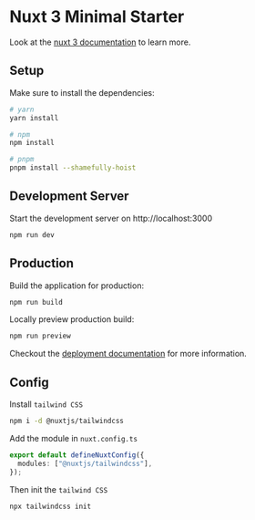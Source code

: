 # Nuxt 3 Minimal Starter

Look at the [nuxt 3 documentation](https://v3.nuxtjs.org) to learn more.

## Setup

Make sure to install the dependencies:

```bash
# yarn
yarn install

# npm
npm install

# pnpm
pnpm install --shamefully-hoist
```

## Development Server

Start the development server on http://localhost:3000

```bash
npm run dev
```

## Production

Build the application for production:

```bash
npm run build
```

Locally preview production build:

```bash
npm run preview
```

Checkout the [deployment documentation](https://v3.nuxtjs.org/guide/deploy/presets) for more information.

## Config

Install `tailwind CSS`

```bash
npm i -d @nuxtjs/tailwindcss
```

Add the module in `nuxt.config.ts`

```ts
export default defineNuxtConfig({
  modules: ["@nuxtjs/tailwindcss"],
});
```
Then init the `tailwind CSS`
```bash
npx tailwindcss init
```